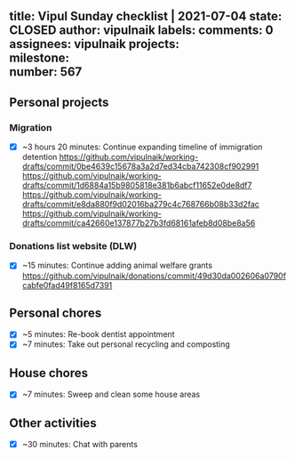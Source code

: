 title:	Vipul Sunday checklist | 2021-07-04
state:	CLOSED
author:	vipulnaik
labels:	
comments:	0
assignees:	vipulnaik
projects:	
milestone:	
number:	567
--
## Personal projects

### Migration

- [x] ~3 hours 20 minutes: Continue expanding timeline of immigration detention https://github.com/vipulnaik/working-drafts/commit/0be4639c15678a3a2d7ed34cba742308cf902991 https://github.com/vipulnaik/working-drafts/commit/1d6884a15b9805818e381b6abcf11652e0de8df7 https://github.com/vipulnaik/working-drafts/commit/e8da880f9d02016ba279c4c768766b08b33d2fac https://github.com/vipulnaik/working-drafts/commit/ca42660e137877b27b3fd68161afeb8d08be8a56

### Donations list website (DLW)

- [x] ~15 minutes: Continue adding animal welfare grants https://github.com/vipulnaik/donations/commit/49d30da002606a0790fcabfe0fad49f8165d7391
## Personal chores

- [x] ~5 minutes: Re-book dentist appointment
- [x] ~7 minutes: Take out personal recycling and composting

## House chores

- [x] ~7 minutes: Sweep and clean some house areas 

## Other activities

- [x] ~30 minutes: Chat with parents
